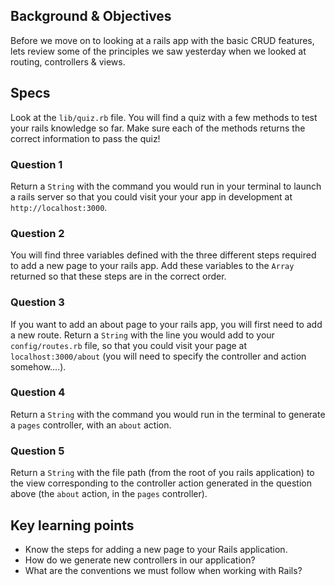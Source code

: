 ## Background & Objectives

Before we move on to looking at a rails app with the basic CRUD features, lets review some of the principles we saw yesterday when we looked at routing, controllers & views.

## Specs

Look at the `lib/quiz.rb` file. You will find a quiz with a few methods
to test your rails knowledge so far. Make sure each of the methods returns
the correct information to pass the quiz!

### Question 1

Return a `String` with the command you would run in your terminal
to launch a rails server so that you could visit your your app in development
at `http://localhost:3000`.

### Question 2

You will find three variables defined with the three different
steps required to add a new page to your rails app. Add these variables
to the `Array` returned so that these steps are in the correct order.

### Question 3

If you want to add an about page to your rails app, you will
first need to add a new route. Return a `String` with the line you would
add to your `config/routes.rb` file, so that you could visit your page
at `localhost:3000/about` (you will need to specify the controller and
action somehow....).

### Question 4

Return a `String` with the command you would run in the terminal to
generate a `pages` controller, with an `about` action.

### Question 5

Return a `String` with the file path (from the root of you rails
application) to the view corresponding to the controller action generated
in the question above (the `about` action, in the `pages` controller).


## Key learning points

- Know the steps for adding a new page to your Rails application.
- How do we generate new controllers in our application?
- What are the conventions we must follow when working with Rails?
